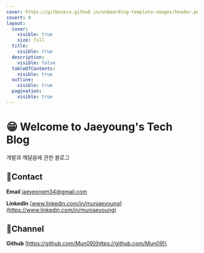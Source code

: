```yaml
---
cover: https://gitbookio.github.io/onboarding-template-images/header.png
coverY: 0
layout:
  cover:
    visible: true
    size: full
  title:
    visible: true
  description:
    visible: false
  tableOfContents:
    visible: true
  outline:
    visible: true
  pagination:
    visible: true
---
```


# 😁 Welcome to Jaeyoung's Tech Blog

개발과 깨달음에 관한 블로그



## 🤝Contact

**Email**   jaeyeongm34@gmail.com

**LinkedIn**   [www.linkedin.com/in/munjaeyoung](https://www.linkedin.com/in/munjaeyoung)



## 🔗Channel

**Github**   [https://github.com/Mun09](https://github.com/Mun09)​\
